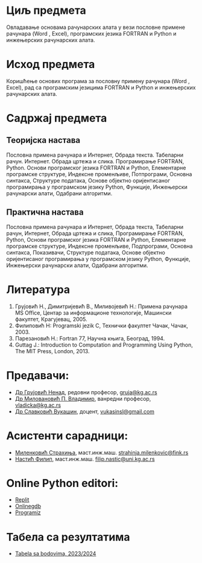 # Циљ предмета
Овладавање основама рачунарских алата у вези пословне примене рачунара (Word , Excel), програмских језика FORTRAN и Python и инжењерских рачунарских алата.

# Исход предмета
Коришћење основих програма за пословну примену рачунара (Word , Excel), рад са програмским језицима FORTRAN и Python и инжењерских рачунарских алата.

# Садржај предмета
## Теоријска настава
Пословна примена рачунара и Интернет, Обрада текста. Табеларни рачун. Интернет. Обрада цртежа и слика. Програмирање FORTRAN, Python. Основи програмског језика FORTRAN и Python, Елементарне програмске структуре, Индексне променљиве, Потпрограми, Основна синтакса, Структуре података, Основе објектно оријентисаног програмирања у програмском језику Python, Функције, Инжењерски рачунарски алати, Одабрани алгоритми.

## Практична настава
Пословна примена рачунара и Интернет, Обрада текста, Табеларни рачун, Интернет, Обрада цртежа и слика, Програмирање FORTRAN, Python, Основи програмског језика FORTRAN и Python, Елементарне програмске структуре, Индексне променљиве, Подпрограми, Основна синтакса, Показивачи, Структуре података, Основе објектно оријентисаног програмирања у програмском језику Python, Функције, Инжењерски рачунарски алати, Одабрани алгоритми.

# Литература
1. Грујовић Н., Димитријевић В., Миливојевић Н.: Примена рачунара MS Office, Центар за информационе технологије, Машински факултет, Крагујевац, 2005.
2. Филиповић Н: Programski jezik C, Технички факултет Чачак, Чачак, 2003.
3. Парезановић Н.: Fortran 77, Научна књига, Београд, 1994.
4. Guttag J.: Introduction to Computation and Programming Using Python, The MIT Press, London, 2013.


# Предавачи:
* [Др Грујовић Ненад](http://fin.kg.ac.rs/sr/zaposleni/nastavnici/97-zaposleni/nastavnici/kat-prim-meh-aut-upr/601-nenad-grujovic), редовни професор, gruja@kg.ac.rs  
* [Др Миловановић П. Владимир](http://fin.kg.ac.rs/sr/zaposleni/nastavnici/97-zaposleni/nastavnici/kat-prim-meh-aut-upr/606-vladimir-milovanovic), ванредни професор, vladicka@kg.ac.rs  
* [Др Славковић Вукашин](http://fin.kg.ac.rs/sr/zaposleni/nastavnici/97-zaposleni/nastavnici/kat-prim-meh-aut-upr/608-vukasin-slavkovic), доцент, vukasinsl@gmail.com   

# Асистенти сарадници:
* [Миленковић Страхиња](http://fin.kg.ac.rs/sr/zaposleni/istrazivaci/1037-strahinja-milenkovic), маст.инж.маш. strahinja.milenkovic@fink.rs  
* [Настић Филип](http://fin.kg.ac.rs/sr/zaposleni/istrazivaci/1661-filip-nastic), маст.инж.маш. filip.nastic@uni.kg.ac.rs  

# Online Python editori:
* [Replit](https://replit.com/languages/python3)  
* [Onlinegdb](https://www.onlinegdb.com/)  
* [Programiz](https://www.programiz.com/python-programming/online-compiler/)  

# Табела са резултатима
* [Tabela sa bodovima, 2023/2024](https://docs.google.com/spreadsheets/d/1YRPxx46TEhW5JKNKg-dU9YemG2HpLTusSQx2yiHggd8/edit?usp=sharing)
